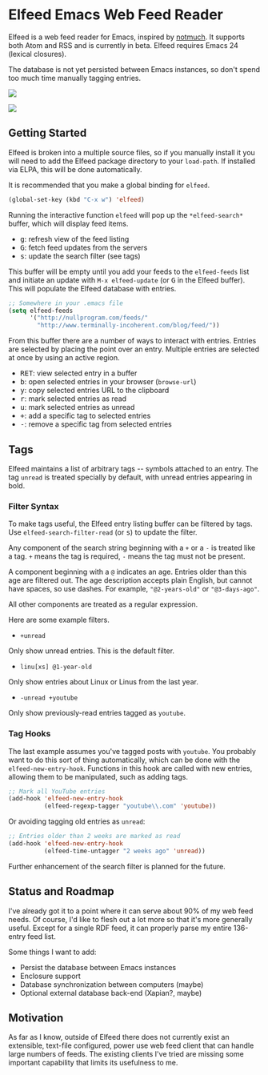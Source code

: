 # Elfeed Emacs Web Feed Reader

Elfeed is a web feed reader for Emacs, inspired by
[notmuch](http://notmuchmail.org/). It supports both Atom and RSS and
is currently in beta. Elfeed requires Emacs 24 (lexical closures).

The database is not yet persisted between Emacs instances, so don't
spend too much time manually tagging entries.

[![](http://i.imgur.com/8eTghK8.png)](http://i.imgur.com/l5aVPDc.png)

[![](http://i.imgur.com/3yHGITn.png)](http://i.imgur.com/EfdBKif.png)

## Getting Started

Elfeed is broken into a multiple source files, so if you manually
install it you will need to add the Elfeed package directory to your
`load-path`. If installed via ELPA, this will be done automatically.

It is recommended that you make a global binding for `elfeed`.

```el
(global-set-key (kbd "C-x w") 'elfeed)
```

Running the interactive function `elfeed` will pop up the
`*elfeed-search*` buffer, which will display feed items.

 * <kbd>g</kbd>: refresh view of the feed listing
 * <kbd>G</kbd>: fetch feed updates from the servers
 * <kbd>s</kbd>: update the search filter (see tags)

This buffer will be empty until you add your feeds to the
`elfeed-feeds` list and initiate an update with `M-x elfeed-update`
(or <kbd>G</kbd> in the Elfeed buffer). This will populate the Elfeed
database with entries.

```el
;; Somewhere in your .emacs file
(setq elfeed-feeds
      '("http://nullprogram.com/feeds/"
        "http://www.terminally-incoherent.com/blog/feed/"))
```

From this buffer there are a number of ways to interact with entries.
Entries are selected by placing the point over an entry. Multiple
entries are selected at once by using an active region.

 * <kbd>RET</kbd>: view selected entry in a buffer
 * <kbd>b</kbd>: open selected entries in your browser (`browse-url`)
 * <kbd>y</kbd>: copy selected entries URL to the clipboard
 * <kbd>r</kbd>: mark selected entries as read
 * <kbd>u</kbd>: mark selected entries as unread
 * <kbd>+</kbd>: add a specific tag to selected entries
 * <kbd>-</kbd>: remove a specific tag from selected entries

## Tags

Elfeed maintains a list of arbitrary tags -- symbols attached to an
entry. The tag `unread` is treated specially by default, with unread
entries appearing in bold.

### Filter Syntax

To make tags useful, the Elfeed entry listing buffer can be filtered
by tags. Use `elfeed-search-filter-read` (or <kbd>s</kbd>) to update
the filter.

Any component of the search string beginning with a `+` or
a `-` is treated like a tag. `+` means the tag is required, `-` means
the tag must not be present.

A component beginning with a `@` indicates an age. Entries older than
this age are filtered out. The age description accepts plain English,
but cannot have spaces, so use dashes. For example, `"@2-years-old"`
or `"@3-days-ago"`.

All other components are treated as a regular expression.

Here are some example filters.

 * `+unread`

Only show unread entries. This is the default filter.

 * `linu[xs] @1-year-old`

Only show entries about Linux or Linus from the last year.

 * `-unread +youtube`

Only show previously-read entries tagged as `youtube`.

### Tag Hooks

The last example assumes you've tagged posts with `youtube`. You
probably want to do this sort of thing automatically, which can be
done with the `elfeed-new-entry-hook`. Functions in this hook are
called with new entries, allowing them to be manipulated, such as
adding tags.

```el
;; Mark all YouTube entries
(add-hook 'elfeed-new-entry-hook
          (elfeed-regexp-tagger "youtube\\.com" 'youtube))
```

Or avoiding tagging old entries as `unread`:

```el
;; Entries older than 2 weeks are marked as read
(add-hook 'elfeed-new-entry-hook
          (elfeed-time-untagger "2 weeks ago" 'unread))
```

Further enhancement of the search filter is planned for the future.

## Status and Roadmap

I've already got it to a point where it can serve about 90% of my web
feed needs. Of course, I'd like to flesh out a lot more so that it's
more generally useful. Except for a single RDF feed, it can properly
parse my entire 136-entry feed list.

Some things I want to add:

 * Persist the database between Emacs instances
 * Enclosure support
 * Database synchronization between computers (maybe)
 * Optional external database back-end (Xapian?, maybe)

## Motivation

As far as I know, outside of Elfeed there does not currently exist an
extensible, text-file configured, power use web feed client that can
handle large numbers of feeds. The existing clients I've tried are
missing some important capability that limits its usefulness to me.

